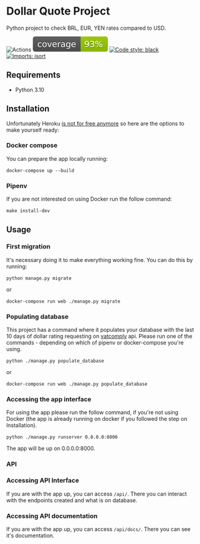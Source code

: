# Dollar Quote Project
Python project to check BRL, EUR, YEN rates compared to USD.

![Actions](https://github.com/marcelolleivas/dollar-quote-project/actions/workflows/pipeline.yml/badge.svg)
![Coverage](docs/coverage.svg)
[![Code style: black](https://img.shields.io/badge/code%20style-black-000000.svg)](https://github.com/psf/black)
[![Imports: isort](https://img.shields.io/badge/%20imports-isort-%231674b1?style=flat&labelColor=ef8336)](https://pycqa.github.io/isort/)

## Requirements
- Python 3.10

## Installation
Unfortunately Heroku [is not for free anymore](https://techcrunch.com/2022/08/25/heroku-announces-plans-to-eliminate-free-plans-blaming-fraud-and-abuse/)
so here are the options to make yourself ready:

### Docker compose

You can prepare the app locally running:

```
docker-compose up --build
```

### Pipenv

If you are not interested on using Docker run the follow command:

```
make install-dev
```

## Usage
### First migration
It's necessary doing it to make everything working fine. You can do this by running:
```
python manage.py migrate
```
or
```
docker-compose run web ./manage.py migrate
```

### Populating database
This project has a command where it populates your database with the last 10 days of dollar rating
requesting on [vatcomply](https://www.vatcomply.com/documentation) api. Please run one of the commands -
depending on which of pipenv or docker-compose you're using.
```
python ./manage.py populate_database
```
or
```
docker-compose run web ./manage.py populate_database
```
### Accessing the app interface
For using the app please run the follow command, if you're not using Docker
(the app is already running on docker if you followed the step on Installation).

```
python ./manage.py runserver 0.0.0.0:8000
```

The app will be up on 0.0.0.0:8000.

### API

### Accessing API Interface
If you are with the app up, you can access `/api/`. There you can interact
with the endpoints created and what is on database.

### Accessing API documentation
If you are with the app up, you can access `/api/docs/`. There you can see it's
documentation.
